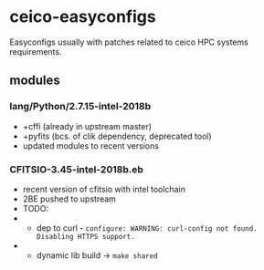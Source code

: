 # ceico-easyconfigs
Easyconfigs usually with patches related to ceico HPC systems requirements.

## modules

### lang/Python/2.7.15-intel-2018b
* +cffi (already in upstream master)
* +pyfits (bcs. of clik dependency, deprecated tool)
* updated modules to recent versions

### CFITSIO-3.45-intel-2018b.eb
* recent version of cfitsio with intel toolchain
* 2BE pushed to upstream
* TODO:
 * + dep to curl - `configure: WARNING: curl-config not found. Disabling HTTPS support.`
 * + dynamic lib build -> `make shared`


